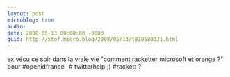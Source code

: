 ```yaml
---
layout: post
microblog: true
audio: 
date: 2008-05-13 00:00:00 -0000
guid: http://xtof.micro.blog/2008/05/13/t810580331.html
---
```

ex.vécu ce soir dans la vraie vie "comment racketter microsoft et orange ?" pour #openidfrance -# twitterhelp  ;) #rackett ?
